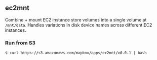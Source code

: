 ec2mnt
------
Combine + mount EC2 instance store volumes into a single volume at `/mnt/data`. Handles variations in disk device names across different EC2 instances.

### Run from S3

```
$ curl https://s3.amazonaws.com/mapbox/apps/ec2mnt/v0.0.1 | bash
```

